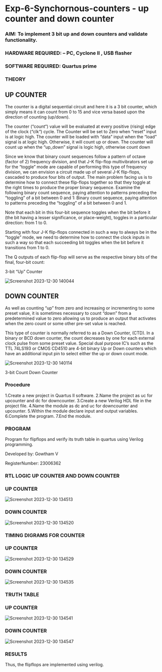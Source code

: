 # Exp-6-Synchornous-counters - up counter and down counter 
### AIM: To implement 3 bit up and down counters and validate  functionality.
### HARDWARE REQUIRED:  – PC, Cyclone II , USB flasher
### SOFTWARE REQUIRED:   Quartus prime
### THEORY 

## UP COUNTER 
The counter is a digital sequential circuit and here it is a 3 bit counter, which simply means it can count from 0 to 15 and vice versa based upon the direction of counting (up/down). 

The counter (“count“) value will be evaluated at every positive (rising) edge of the clock (“clk“) cycle.
The Counter will be set to Zero when “reset” input is at logic high.
The counter will be loaded with “data” input when the “load” signal is at logic high. Otherwise, it will count up or down.
The counter will count up when the “up_down” signal is logic high, otherwise count down

Since we know that binary count sequences follow a pattern of octave (factor of 2) frequency division, and that J-K flip-flop multivibrators set up for the “toggle” mode are capable of performing this type of frequency division, we can envision a circuit made up of several J-K flip-flops, cascaded to produce four bits of output.
The main problem facing us is to determine how to connect these flip-flops together so that they toggle at the right times to produce the proper binary sequence.
Examine the following binary count sequence, paying attention to patterns preceding the “toggling” of a bit between 0 and 1:
Binary count sequence, paying attention to patterns preceding the “toggling” of a bit between 0 and 1.

Note that each bit in this four-bit sequence toggles when the bit before it (the bit having a lesser significance, or place-weight), toggles in a particular direction: from 1 to 0.



 
 

Starting with four J-K flip-flops connected in such a way to always be in the “toggle” mode, we need to determine how to connect the clock inputs in such a way so that each succeeding bit toggles when the bit before it transitions from 1 to 0.

The Q outputs of each flip-flop will serve as the respective binary bits of the final, four-bit count:

 
 

3-bit “Up” Counter

![Screenshot 2023-12-30 140044](https://github.com/Gowtham-jk/Exp-7-Synchornous-counters-/assets/149857834/77b51171-dbdd-47ac-af18-c35a270d0e71)



## DOWN COUNTER 

As well as counting “up” from zero and increasing or incrementing to some preset value, it is sometimes necessary to count “down” from a predetermined value to zero allowing us to produce an output that activates when the zero count or some other pre-set value is reached.

This type of counter is normally referred to as a Down Counter, (CTD). In a binary or BCD down counter, the count decreases by one for each external clock pulse from some preset value. Special dual purpose IC’s such as the TTL 74LS193 or CMOS CD4510 are 4-bit binary Up or Down counters which have an additional input pin to select either the up or down count mode.

![Screenshot 2023-12-30 140114](https://github.com/Gowtham-jk/Exp-7-Synchornous-counters-/assets/149857834/b73c65c4-e40f-4def-9790-c337d532a4c7)


3-bit Count Down Counter
### Procedure
1.Create a new project in Quartus II software. 2.Name the project as uc for upcounter and dc for downcounter. 3.Create a new Verilog HDL file in the project file. 4.Name the module as dc and uc for downcounter and upcounter. 5.Within the module declare input and output variables. 6.Complete the program. 7.End the module.

### PROGRAM 

Program for flipflops  and verify its truth table in quartus using Verilog programming.

Developed by: Gowtham V

RegisterNumber: 23006362 

### RTL LOGIC UP COUNTER AND DOWN COUNTER  

### UP COUNTER

![Screenshot 2023-12-30 134513](https://github.com/Gowtham-jk/Exp-7-Synchornous-counters-/assets/149857834/0b9b1047-33eb-4baf-acd9-042648d62239)

###  DOWN COUNTER  

![Screenshot 2023-12-30 134520](https://github.com/Gowtham-jk/Exp-7-Synchornous-counters-/assets/149857834/34247ab3-d609-456a-9edc-969a88611bd8)


### TIMING DIGRAMS FOR COUNTER  

### UP COUNTER

![Screenshot 2023-12-30 134529](https://github.com/Gowtham-jk/Exp-7-Synchornous-counters-/assets/149857834/fb328a3d-6643-4975-a4ed-a347b1095b20)

###  DOWN COUNTER  
![Screenshot 2023-12-30 134535](https://github.com/Gowtham-jk/Exp-7-Synchornous-counters-/assets/149857834/7a84ddc3-1735-418a-a983-a08175cb408e)


### TRUTH TABLE 
### UP COUNTER
![Screenshot 2023-12-30 134541](https://github.com/Gowtham-jk/Exp-7-Synchornous-counters-/assets/149857834/7e614ff1-793f-4e5c-a208-9def415b491f)


###  DOWN COUNTER  

![Screenshot 2023-12-30 134547](https://github.com/Gowtham-jk/Exp-7-Synchornous-counters-/assets/149857834/5017b902-2591-43e7-8993-7853deaa2fa1)




### RESULTS 
Thus, the flipflops are implemented using verilog.
